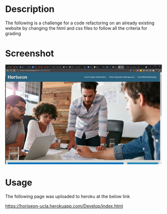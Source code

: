# Description 
The following is a challenge for a code refactoring on an already existing website by changing the html and css files to follow all the criteria for grading 

# Screenshot

![Alt text](Develop\assets\images\Capture.PNG "Optional title")

# Usage 

The following page was uploaded to heroku at the below link 

https://horiseon-ucla.herokuapp.com/Develop/index.html
